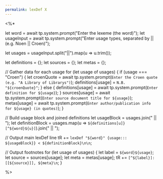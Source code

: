 ```yaml
---
permalink: lexDef X
---
```

<%*

let word = await tp.system.prompt("Enter the lexeme (the word)");
let usageInput = await tp.system.prompt("Enter usage types, separated by || (e.g. Noen || Croen)");

let usages = usageInput.split("||").map(u => u.trim());

let definitions = {};
let sources = {};
let metas = {};

// Gather data for each usage
for (let usage of usages) {
  if (usage === "Croen") {
    let croenQuote = await tp.system.prompt(`Enter the Croen quote (e.g. "A Library of Librarys")`);
    definitions[usage] = `N.B. "${croenQuote}"`;
  } else {
    definitions[usage] = await tp.system.prompt(`Enter definition for ${usage}`);
  }
  sources[usage] = await tp.system.prompt(`Enter source document title for ${usage}`);
  metas[usage] = await tp.system.prompt(`Enter author/publication info for ${usage} (in quotes)`);
}

// Build usage block and joined definitions
let usageBlock = usages.join(" || ");
let definitionBlock = usages.map(u => `${definitions[u]}[^${word}${u}]`).join(" || ");

// Output main lexDef line
tR += `lexDef "${word}" {usage::: ${usageBlock}} < ${definitionBlock}\n\n`;

// Output footnotes
for (let usage of usages) {
  let label = `${word}${usage}`;
  let source = sources[usage];
  let meta = metas[usage];
  tR += `[^${label}]: [[${source}]], ${meta}\n`;
}

%>
